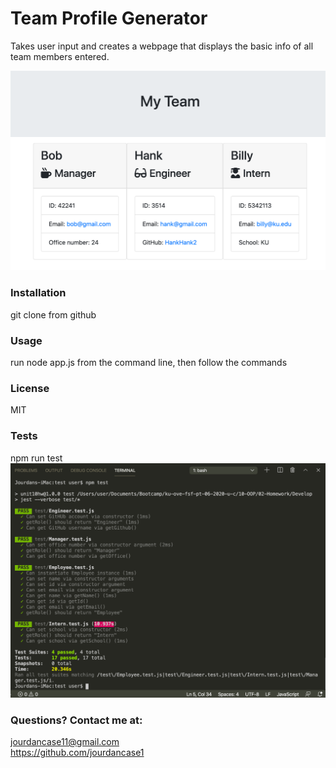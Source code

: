 # Team Profile Generator
Takes user input and creates a webpage that displays the basic info of all team members entered. 

![Image of Team](https://github.com/jourdancase1/Team-Generator/blob/master/myteam.png)

### Installation
git clone from github

### Usage
run node app.js from the command line, then follow the commands
    
### License
MIT

### Tests
npm run test
![Image of Tests](https://github.com/jourdancase1/Team-Generator/blob/master/assets/npm-tests.png)
     
### Questions? Contact me at: 
jourdancase11@gmail.com <br/>
https://github.com/jourdancase1         


